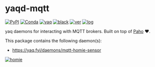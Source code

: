 # yaqd-mqtt

[![PyPI](https://img.shields.io/pypi/v/yaqd-mqtt)](https://pypi.org/project/yaqd-mqtt)
[![Conda](https://img.shields.io/conda/vn/conda-forge/yaqd-mqtt)](https://anaconda.org/conda-forge/yaqd-mqtt)
[![yaq](https://img.shields.io/badge/framework-yaq-orange)](https://yaq.fyi/)
[![black](https://img.shields.io/badge/code--style-black-black)](https://black.readthedocs.io/)
[![ver](https://img.shields.io/badge/calver-YYYY.M.MICRO-blue)](https://calver.org/)
[![log](https://img.shields.io/badge/change-log-informational)](https://gitlab.com/yaq/yaqd-mqtt/-/blob/main/CHANGELOG.md)

yaq daemons for interacting with MQTT brokers.
Built on top of [Paho](https://github.com/eclipse/paho.mqtt.python) :heart:.

This package contains the following daemon(s):

- https://yaq.fyi/daemons/mqtt-homie-sensor

[![homie](https://homieiot.github.io/img/works-with-homie.png)](https://homieiot.github.io/)
